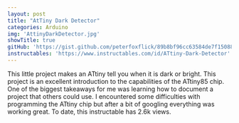 ```yaml
---
layout: post
title: "AtTiny Dark Detector"
categories: Arduino
img: 'AttinyDarkDetector.jpg'
showTitle: true
gitHub: 'https://gist.github.com/peterfoxflick/89b8bf96cc63584de7f1508845731b1b'
instructables: 'https://www.instructables.com/id/ATtiny-Dark-Detector'
---
```


This little project makes an ATtiny tell you when it is dark or bright. This project is an excellent introduction to the capabilities of the ATtiny85 chip. One of the biggest takeaways for me was learning how to document a project that others could use. I encountered some difficulties with programming the ATtiny chip but after a bit of googling everything was working great. To date, this instructable has 2.6k views. 
